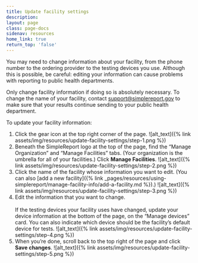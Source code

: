 ```yaml
---
title: Update facility settings
description:
layout: page
class: page-docs
sidenav: resources
home_link: true
return_top: 'false'
---
```


You may need to change information about your facility, from the phone number to the ordering provider to the testing devices you use. Although this is possible, be careful: editing your information can cause problems with reporting to public health departments.

<div class="usa-alert usa-alert--warning">
  <div class="usa-alert__body">
    <p class="usa-alert__text">Only change facility information if doing so is absolutely necessary. To change the name of your facility, contact <a href="mailto:support@simplereport.gov">support@simplereport.gov</a> to make sure that your results continue sending to your public health department.</p>
  </div>
</div>

To update your facility information:
1. Click the gear icon at the top right corner of the page.
![alt_text]({% link assets/img/resources/update-facility-settings/step-1.png %})
2. Beneath the SimpleReport logo at the top of the page, find the “Manage Organization” and “Manage Facilities” tabs. (Your organization is the umbrella for all of your facilities.) Click **Manage Facilities**.
![alt_text]({% link assets/img/resources/update-facility-settings/step-2.png %})
3. Click the name of the facility whose information you want to edit. (You can also [add a new facility]({% link _pages/resources/using-simplereport/manage-facility-info/add-a-facility.md %}).)
![alt_text]({% link assets/img/resources/update-facility-settings/step-3.png %})
4. Edit the information that you want to change.<br class="margin-top-2"><br>
If the testing devices your facility uses have changed, update your device information at the bottom of the page, on the “Manage devices” card. You can also indicate which device should be the facility’s default device for tests.
![alt_text]({% link assets/img/resources/update-facility-settings/step-4.png %})
1. When you’re done, scroll back to the top right of the page and click **Save changes**.
![alt_text]({% link assets/img/resources/update-facility-settings/step-5.png %})
